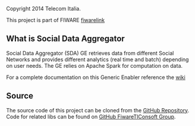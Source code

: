 Copyright 2014 Telecom Italia.

This project is part of FIWARE [fiwarelink]

What is Social Data Aggregator
---------------
Social Data Aggregator (SDA) GE retrieves data from different Social Networks and provides different analytics (real time and batch) 
depending on user needs. The GE relies on Apache Spark for computation on data.

For a complete documentation on this Generic Enabler reference the [wiki](https://github.com/FiwareTIConsoft/social-data-aggregator/wiki)

Source
------
The source code of this project can be cloned from the [GitHub Repository].
Code for related libs can be found on [GitHub FiwareTIConsoft Group].



[TelecomLogo]: http://www.telecomitalia.it/sites/all/themes/pti_bo/img/logo.png
[GitHub Repository]: https://github.com/FiwareTIConsoft/social-data-aggregator
[GitHub FiwareTIConsoft Group]: https://github.com/FiwareTIConsoft
[website]: http://www.telecomitalia.it
[fiwarelink]: http://www.fiware.org/

